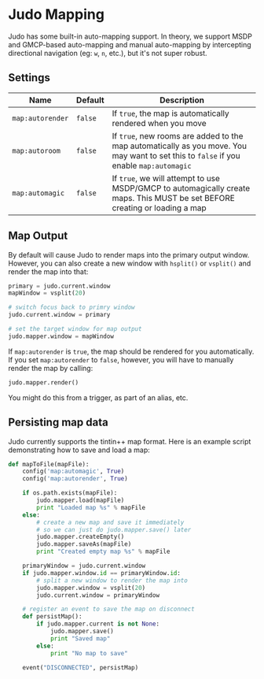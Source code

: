Judo Mapping
============

Judo has some built-in auto-mapping support. In theory, we support MSDP
and GMCP-based auto-mapping and manual auto-mapping by intercepting
directional navigation (eg: `w`, `n`, etc.), but it's not super robust.

## Settings

Name              |  Default  |  Description
------------------|-----------|-------------
`map:autorender`  |  `false`  | If `true`, the map is automatically rendered when you move
`map:autoroom`    |  `false`  | If `true`, new rooms are added to the map automatically as you move. You may want to set this to `false` if you enable `map:automagic`
`map:automagic`   |  `false`  | If `true`, we will attempt to use MSDP/GMCP to automagically create maps. This MUST be set BEFORE creating or loading a map

## Map Output

By default will cause Judo to render maps into the primary output
window. However, you can also create a new window with `hsplit()` or
`vsplit()` and render the map into that:

```python
primary = judo.current.window
mapWindow = vsplit(20)

# switch focus back to primry window
judo.current.window = primary

# set the target window for map output
judo.mapper.window = mapWindow
```

If `map:autorender` is `true`, the map should be rendered for you
automatically. If you set `map:autorender` to `false`, however, you
will have to manually render the map by calling:

```python
judo.mapper.render()
```

You might do this from a trigger, as part of an alias, etc.

## Persisting map data

Judo currently supports the tintin++ map format. Here is an example
script demonstrating how to save and load a map:

```python
def mapToFile(mapFile):
    config('map:automagic', True)
    config('map:autorender', True)

    if os.path.exists(mapFile):
        judo.mapper.load(mapFile)
        print "Loaded map %s" % mapFile
    else:
        # create a new map and save it immediately
        # so we can just do judo.mapper.save() later
        judo.mapper.createEmpty()
        judo.mapper.saveAs(mapFile)
        print "Created empty map %s" % mapFile

    primaryWindow = judo.current.window
    if judo.mapper.window.id == primaryWindow.id:
        # split a new window to render the map into
        judo.mapper.window = vsplit(20)
        judo.current.window = primaryWindow

    # register an event to save the map on disconnect
    def persistMap():
        if judo.mapper.current is not None:
            judo.mapper.save()
            print "Saved map"
        else:
            print "No map to save"

    event("DISCONNECTED", persistMap)
```
